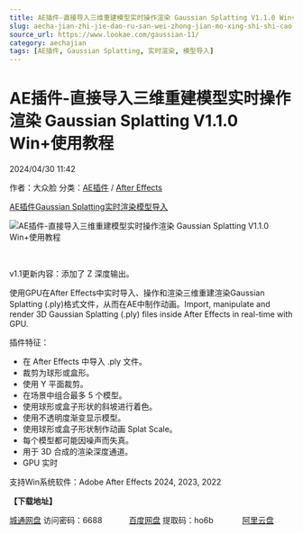 ```yaml
---
title: AE插件-直接导入三维重建模型实时操作渲染 Gaussian Splatting V1.1.0 Win+使用教程
slug: aecha-jian-zhi-jie-dao-ru-san-wei-zhong-jian-mo-xing-shi-shi-cao-zuo-xuan-ran-gaussian-splatting-v1-1-0-win-shi-yong-jiao-cheng
source_url: https://www.lookae.com/gaussian-11/
category: aechajian
tags: [AE插件, Gaussian Splatting, 实时渲染, 模型导入]
---
```

# AE插件-直接导入三维重建模型实时操作渲染 Gaussian Splatting V1.1.0 Win+使用教程

2024/04/30 11:42

作者：大众脸
分类：[AE插件](https://www.lookae.com/after-effects/aechajian/) / [After Effects](https://www.lookae.com/after-effects/)

[AE插件](https://www.lookae.com/tag/ae%e6%8f%92%e4%bb%b6/)[Gaussian Splatting](https://www.lookae.com/tag/gaussian-splatting/)[实时渲染](https://www.lookae.com/tag/%e5%ae%9e%e6%97%b6%e6%b8%b2%e6%9f%93/)[模型导入](https://www.lookae.com/tag/%e6%a8%a1%e5%9e%8b%e5%af%bc%e5%85%a5/)

![AE插件-直接导入三维重建模型实时操作渲染 Gaussian Splatting V1.1.0 Win+使用教程](https://www.lookae.com/wp-content/uploads/2024/04/Gaussian-Splatting.jpg "AE插件-直接导入三维重建模型实时操作渲染 Gaussian Splatting V1.1.0 Win+使用教程-LookAE.com")

[﻿](https://cloud.video.taobao.com/play/u/null/p/1/e/6/t/1/459436708480.mp4)

v1.1更新内容：添加了 Z 深度输出。

使用GPU在After Effects中实时导入、操作和渲染三维重建渲染Gaussian Splatting (.ply)格式文件，从而在AE中制作动画。Import, manipulate and render 3D Gaussian Splatting (.ply) files inside After Effects in real-time with GPU.

插件特征：

* 在 After Effects 中导入 .ply 文件。
* 裁剪为球形或盒形。
* 使用 Y 平面裁剪。
* 在场景中组合最多 5 个模型。
* 使用球形或盒子形状的斜坡进行着色。
* 使用不透明度渐变显示模型。
* 使用球形或盒子形状制作动画 Splat Scale。
* 每个模型都可能因噪声而失真。
* 用于 3D 合成的渲染深度通道。
* GPU 实时

支持Win系统软件：Adobe After Effects 2024, 2023, 2022

**【下载地址】**

[城通网盘](https://url70.ctfile.com/f/2827370-1063949018-32956b?p=4431) 访问密码：6688            [百度网盘](https://pan.baidu.com/s/1xL4JyG_ZzcE5Tfrr4VRl1A?pwd=ho6b) 提取码：ho6b             [阿里云盘](https://www.alipan.com/s/wM2ZPiz6LD1)
